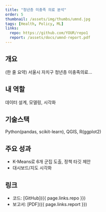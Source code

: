 ```yaml
---
title: "청년층 미충족 의료 분석"
order: 5
thumbnail: /assets/img/thumbs/umnd.jpg
tags: [Health, Policy, ML]
links:
  repo: https://github.com/YOUR/repo1
  report: /assets/docs/umnd-report.pdf
---
```


## 개요
(한 줄 요약) 서울시 자치구 청년층 미충족의료…

## 내 역할
데이터 설계, 모델링, 시각화

## 기술스택
Python(pandas, scikit-learn), QGIS, R(ggplot2)

## 주요 성과
- K-Means로 6개 군집 도출, 정책 타깃 제안
- 대시보드/지도 시각화

## 링크
- 코드: [GitHub]({{ page.links.repo }})
- 보고서: [PDF]({{ page.links.report }})
